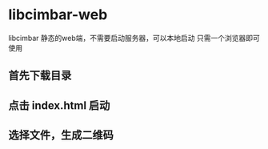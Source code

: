 # libcimbar-web
libcimbar 静态的web端，不需要启动服务器，可以本地启动
只需一个浏览器即可使用

## 首先下载目录

## 点击 index.html 启动

## 选择文件，生成二维码
